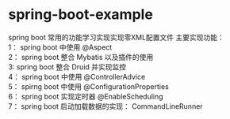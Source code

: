 # spring-boot-example 
spring boot 常用的功能学习实现实现零XML配置文件
主要实现功能：                                                 
1： spring boot 中使用 @Aspect                                   
2： spring boot 整合 Mybatis 以及插件的使用                         
3:  spring boot 整合 Druid 并实现监控                  
4： spring boot 中使用 @ControllerAdvice                       
5： spirng boot 中使用 @ConfigurationProperties                                
6： spring boot 实现定时器 @EnableScheduling                                
7： spring boot 启动加载数据的实现： CommandLineRunner            
